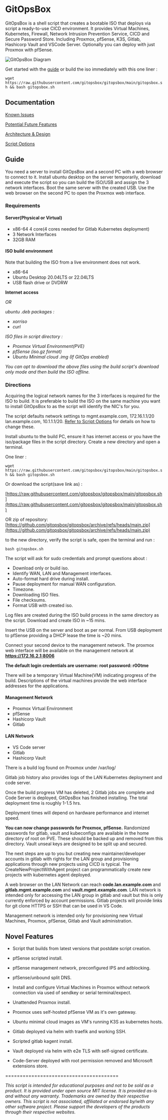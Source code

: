 # GitOpsBox

GitOpsBox is a shell script that creates a bootable ISO that deploys via script a ready-to-use CICD environment. It provides Virtual Machines, Kubernetes, Firewall, Network Intrusion Prevention Service, CICD and Secure Password Store. Including Proxmox, pfSense, K3S, Gitlab, Hashicorp Vault and VSCode Server. Optionally you can deploy with just Proxmox with pfSense.

![GitOpsBox Diagram](/Documentation/gitopsboxdiagram.png)

Get started with the [guide](https://github.com/gitopsbox/gitopsbox/edit/main/README.md#guide) or build the iso immediately with this one liner :

```wget https://raw.githubusercontent.com/gitopsbox/gitopsbox/main/gitopsbox.sh && bash gitopsbox.sh```

## Documentation

[Known Issues](https://github.com/gitopsbox/gitopsbox/issues)

[Potential Future Features](Documentation/FutureFeatures.md)

[Architecture & Design](Documentation/Architecture.md)

[Script Options](Documentation/Options.md)

## Guide

You need a server to install GitOpsBox and a second PC with a web browser to connect to it. Install ubuntu desktop on the server temporarily, download and execute the script so you can build the ISO/USB and assign the 3 network interfaces. Boot the same server with the created USB. Use the web browser on the second PC to open the Proxmox web interface.

### Requirements

#### Server(Physical or Virtual)

- x86-64 4 core(4 cores needed for Gitlab Kubernetes deployment)
- 3 Network Interfaces
- 32GB RAM

#### ISO build environment

Note that building the ISO from a live environment does not work.

- x86-64
- Ubuntu Desktop 20.04LTS or 22.04LTS
- USB flash drive or DVDRW

**Internet access**

*OR*

*ubuntu .deb packages :*

- *xorriso*
- *curl*

*ISO files in script directory :*

- *Proxmox Virtual Environment(PVE)*
- *pfSense (iso.gz format)*
- *Ubuntu Minimal cloud .img (If GitOps enabled)*

*You can opt to download the above files using the build script's download only mode and then build the ISO offline.*

### Directions

Acquiring the logical network names for the 3 interfaces is required for the ISO to build. It is preferable to build the ISO on the same machine you want to install GitOpsBox to as the script will identify the NIC's for you.

The script defaults network settings to mgmt.example.com, 172.16.1.1/20 lan.example.com, 10.1.1.1/20. [Refer to Script Options](Documentation/Options.md) for details on how to change these.

Install ubuntu to the build PC, ensure it has internet access or you have the iso/package files in the script directory. Create a new directory and open a terminal.

One liner :

```wget https://raw.githubusercontent.com/gitopsbox/gitopsbox/main/gitopsbox.sh && bash gitopsbox.sh```

Or download the script(save link as) :

[https://raw.githubusercontent.com/gitopsbox/gitopsbox/main/gitopsbox.sh](https://raw.githubusercontent.com/gitopsbox/gitopsbox/main/gitopsbox.sh)

OR zip of repository:
[https://github.com/gitopsbox/gitopsbox/archive/refs/heads/main.zip](https://github.com/gitopsbox/gitopsbox/archive/refs/heads/main.zip)

to the new directory, verify the script is safe, open the terminal and run :

```bash gitopsbox.sh```

The script will ask for sudo credentials and prompt questions about :

- Download only or build iso.
- Identify WAN, LAN and Management interfaces.
- Auto-format hard drive during install.
- Pause deployment for manual WAN configuration.
- Timezone.
- Downloading ISO files.
- File checksums.
- Format USB with created iso.

Log files are created during the ISO build process in the same directory as the script. Download and create ISO in ~15 mins.

Insert the USB on the server and boot as per normal. From USB deployment to pfSense providing a DHCP lease the time is ~20 mins.

Connect your second device to the management network. The proxmox web interface will be available on the management network at **https://172.16.2.1:8006**

**The default login credentials are username: root password: r00tme**

There will be a temporary Virtual Machine(VM) indicating progress of the build. Descriptions of the virtual machines provide the web interface addresses for the applications.

#### Management Network
- Proxmox Virtual Environment
- pfSense
- Hashicorp Vault
- Gitlab

#### LAN Network
- VS Code server
- Gitlab
- Hashicorp Vault

There is a build log found on Proxmox under /var/log/

Gitlab job history also provides logs of the LAN Kubernetes deployment and code server.

Once the build progress VM has deleted, 2 Gitlab jobs are complete and Code Server is deployed, GitOpsBox has finished installing. The total deployment time is roughly 1-1.5 hrs.

Deployment times will depend on hardware performance and internet speed.

**You can now change passwords for Proxmox, pfSense.** Randomized passwords for gitlab, vault and kubeconfigs are available in the home directory of root on PVE. These should be backed up and removed from this directory. Vault unseal keys are designed to be split up and secured.

The next steps are up to you but creating new maintainer/developer accounts in gitlab with rights for the LAN group and provisioning applications through new projects using CICD is typical. The CreateNewProjectWithAgent project can programmatically create new projects with kubernetes agent deployed.

A web browser on the LAN Network can reach **code.lan.example.com** and **gitlab.mgmt.example.com** and **vault.mgmt.example.com**. LAN network is intended only for accessing the LAN group in gitlab and vault but this is only currently enforced by account permissions. Gitlab projects will provide links for git clone HTTPS or SSH that can be used in VS Code.

Management network is intended only for provisioning new Virtual Machines, Proxmox, pfSense, Gitlab and Vault administration.

## Novel Features

- Script that builds from latest versions that postdate script creation.

- pfSense scripted install.
- pfSense management network, preconfigured IPS and adblocking.
- pfSense/unbound split DNS.

- Install and configure Virtual Machines in Proxmox without network connection via used of sendkey or serial terminal/expect.

- Unattended Proxmox install.

- Proxmox uses self-hosted pfSense VM as it's own gateway.

- Ubuntu minimal cloud images as VM's running K3S as kubernetes hosts.

- Gitlab deployed via helm with traefik and working SSH.

- Scripted gitlab kagent install.

- Vault deployed via helm with e2e TLS with self-signed certificate.

- Code-Server deployed with root permission removed and Microsoft extensions store.

=======================================

*This script is intended for educational purposes and not to be sold as a product. It is provided under open source MIT license. It is provided as-is and without any warranty. Trademarks are owned by their respective owners. This script is not associated, affiliated or endorsed by/with any other software project. Please support the developers of the products through their respective websites.*
